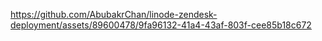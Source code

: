 


https://github.com/AbubakrChan/linode-zendesk-deployment/assets/89600478/9fa96132-41a4-43af-803f-cee85b18c672

